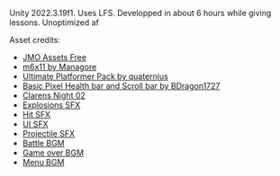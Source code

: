 Unity 2022.3.19f1. Uses LFS. Developped in about 6 hours while giving lessons. Unoptimized af

Asset credits:
- [JMO Assets Free](https://assetstore.unity.com/packages/vfx/particles/cartoon-fx-remaster-free-109565)
- [m6x11 by Managore](https://managore.itch.io/m6x11)
- [Ultimate Platformer Pack by quaternius](https://quaternius.itch.io/ultimate-platformer-pack)
- [Basic Pixel Health bar and Scroll bar by BDragon1727](https://bdragon1727.itch.io/basic-pixel-health-bar-and-scroll-bar)
- [Clarens Night 02](https://polyhaven.com/a/clarens_night_02)
- [Explosions SFX](https://opengameart.org/content/2-high-quality-explosions)
- [Hit SFX](https://opengameart.org/content/37-hitspunches)
- [UI SFX](https://opengameart.org/content/ui-sound-effects-pack)
- [Projectile SFX](https://opengameart.org/content/4-projectile-launches)
- [Battle BGM](https://opengameart.org/content/heroic-demise-updated-version)
- [Game over BGM](https://opengameart.org/content/game-over-theme)
- [Menu BGM](https://opengameart.org/content/dream-raid-cinematic-action-soundtrack)
